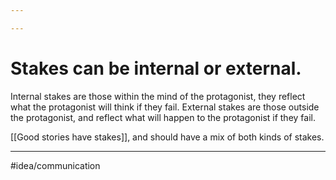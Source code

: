 ```yaml
---

---
```

# Stakes can be internal or external. 
Internal stakes are those within the mind of the protagonist, they reflect what the protagonist will think if they fail. External stakes are those outside the protagonist, and reflect what will happen to the protagonist if they fail. 

[[Good stories have stakes]], and should have a mix of both kinds of stakes. 

---
#idea/communication 